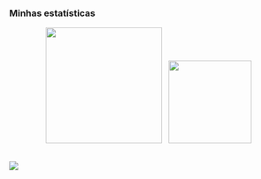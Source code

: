 ### Minhas estatísticas

<p align="center">
  <img height="210px" 
    src="https://github-readme-stats.vercel.app/api/top-langs/?username=J-AugustoManzano&layout=compact&langs_count=40&hide=Rich Text Format,HTML,CSS,MATLAB&theme=merko"
  />
  &nbsp;
  <img height="150px" 
    src="https://github-readme-stats.vercel.app/api?username=J-AugustoManzano&count_private=true&show_icons=true&hide=contribs,prs,issues&theme=merko"
  />
</p>

##
<div>
  <a href="https://www.youtube.com/c/JoseAugustoNavarroGarciaManzano" 
     target="_blank"><img src="https://img.shields.io/badge/-Youtube-%23333?style=for-the-badge&logo=youtube&logoColor=red" 
     target="_blank">
  </a>
</div>

